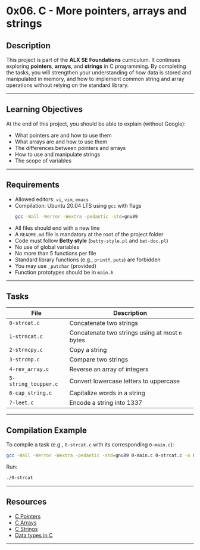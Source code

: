 # 0x06. C - More pointers, arrays and strings

## Description
This project is part of the **ALX SE Foundations** curriculum.
It continues exploring **pointers**, **arrays**, and **strings** in C programming.
By completing the tasks, you will strengthen your understanding of how data is stored and manipulated in memory, and how to implement common string and array operations without relying on the standard library.

---

## Learning Objectives
At the end of this project, you should be able to explain (without Google):

- What pointers are and how to use them
- What arrays are and how to use them
- The differences between pointers and arrays
- How to use and manipulate strings
- The scope of variables

---

## Requirements
- Allowed editors: `vi`, `vim`, `emacs`
- Compilation: Ubuntu 20.04 LTS using `gcc` with flags
  ```bash
  gcc -Wall -Werror -Wextra -pedantic -std=gnu89
  ```
* All files should end with a new line
* A `README.md` file is mandatory at the root of the project folder
* Code must follow **Betty style** (`betty-style.pl` and `bet-doc.pl`)
* No use of global variables
* No more than 5 functions per file
* Standard library functions (e.g., `printf`, `puts`) are forbidden
* You may use `_putchar` (provided)
* Function prototypes should be in `main.h`

---

## Tasks

| File                 | Description                                        |
| -------------------- | -------------------------------------------------- |
| `0-strcat.c`         | Concatenate two strings                            |
| `1-strncat.c`        | Concatenate two strings using at most `n` bytes    |
| `2-strncpy.c`        | Copy a string                                      |
| `3-strcmp.c`         | Compare two strings                                |
| `4-rev_array.c`      | Reverse an array of integers                       |
| `5-string_toupper.c` | Convert lowercase letters to uppercase             |
| `6-cap_string.c`     | Capitalize words in a string                       |
| `7-leet.c`           | Encode a string into 1337                          |

---

## Compilation Example

To compile a task (e.g., `0-strcat.c` with its corresponding `0-main.c`):

```bash
gcc -Wall -Werror -Wextra -pedantic -std=gnu89 0-main.c 0-strcat.c -o 0-strcat
```

Run:

```bash
./0-strcat
```

---

## Resources

- [C Pointers](https://www.tutorialspoint.com/cprogramming/c_pointers.htm)
- [C Arrays](https://www.tutorialspoint.com/cprogramming/c_arrays.htm)
- [C Strings](https://www.tutorialspoint.com/cprogramming/c_strings.htm)
- [Data types in C](https://www.geeksforgeeks.org/data-types-in-c/)

---
